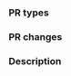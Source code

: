 <!-- Demo: https://github.com/PaddlePaddle/PGL/pull/287 -->
### PR types
<!-- One of [ New features | Bug fixes | Function optimization | Performance optimization | Breaking changes | Others  ] -->

### PR changes
<!-- One of [ Framework | Models | APIs | Docs | Others  ] -->

### Description
<!-- Describe what this PR does -->
